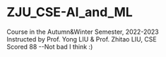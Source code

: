 # ZJU_CSE-AI_and_ML
Course in the Autumn&Winter Semester, 2022-2023  
Instructed by Prof. Yong LIU & Prof. Zhitao LIU, CSE  
Scored 88 --Not bad I think :)
